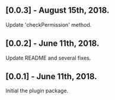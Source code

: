 ## [0.0.3] - August 15th, 2018.
Update 'checkPermission' method.

## [0.0.2] - June 11th, 2018.
Update README and several fixes.

## [0.0.1] - June 11th, 2018.
Initial the plugin package.
